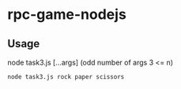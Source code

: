 # rpc-game-nodejs

## Usage

node task3.js [...args] (odd number of args 3 <= n)

```console
node task3.js rock paper scissors
```
